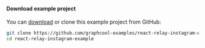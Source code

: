 #### Download example project 

You can [download](https://github.com/graphcool-examples/react-relay-instagram-example) or clone this example project from GitHub:

```sh
git clone https://github.com/graphcool-examples/react-relay-instagram-example.git
cd react-relay-instagram-example
```

